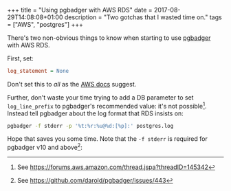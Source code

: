 +++
title = "Using pgbadger with AWS RDS"
date = 2017-08-29T14:08:08+01:00
description = "Two gotchas that I wasted time on."
tags = ["AWS", "postgres"]
+++

There's two non-obvious things to know when starting to use
[pgbadger](http://dalibo.github.io/pgbadger/) with AWS RDS.

First, set:

```ini
log_statement = None
```

Don't set this to _all_ as the
[AWS docs](http://docs.aws.amazon.com/AmazonRDS/latest/UserGuide/USER_LogAccess.Concepts.PostgreSQL.html)
suggest.

Further, don't waste your time trying to add a DB parameter to set
`log_line_prefix` to pgbadger's recommended value: it's not possible[^1].
Instead tell pgbadger about the log format that RDS insists on:

```bash
pgbadger -f stderr -p '%t:%r:%u@%d:[%p]:' postgres.log
```

Hope that saves you some time. Note that the `-f stderr` is required for
pgbadger v10 and above[^2]:

[^1]: See <https://forums.aws.amazon.com/thread.jspa?threadID=145342>
[^2]: See <https://github.com/darold/pgbadger/issues/443>

